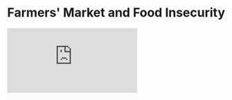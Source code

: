 # Farmers' Market and Food Insecurity

![datafolio](https://github.com/yecatstevir/farmer_market_food_insecurity/blob/ad16580fad963287efb3d72e8f8aadd0455b7904/src/data/images/Team20_Datafolio_DS4A_202207301415.pdf)

